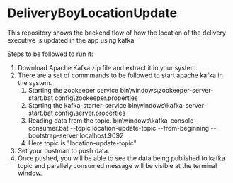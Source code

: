 # DeliveryBoyLocationUpdate
This repository shows the backend flow of how the location of the delivery executive is updated in the app using kafka

Steps to be followed to run it:
1. Download Apache Kafka zip file and extract it in your system.
2. There are a set of commmands to be followed to start apache kafka in the system.
   1. Starting the zookeeper service
      bin\windows\zookeeper-server-start.bat config\zookeeper.properties
   2. Starting the kafka-starter-service
      bin\windows\kafka-server-start.bat config\server.properties
   3. Reading data from the topic.
      bin\windows\kafka-console-consumer.bat --topic location-update-topic --from-beginning --bootstrap-server localhost:9092
   4. Here topic is "location-update-topic"
3. Set your postman to push data.
4. Once pushed, you will be able to see the data being published to kafka topic and parallely consumed message will be visible at the terminal window.
